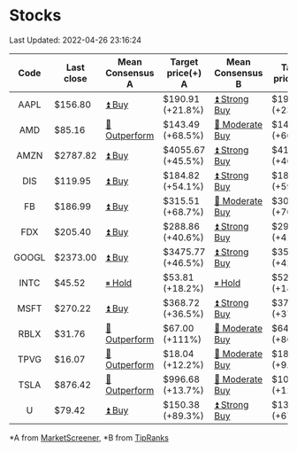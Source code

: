 # Stocks
Last Updated: 2022-04-26 23:16:24

|Code|Last close|Mean Consensus A|Target price(+) A|Mean Consensus B|Target price(+) B|
|:--:|-|-|-|-|-|
|AAPL|$156.80|[⏫ Buy](https://m.marketscreener.com/quote/stock/-4849/)|$190.91 (+21.8%)|[⏫ Strong Buy](https://www.tipranks.com/stocks/aapl/forecast)|$192.93 (+23.04%)|
|AMD|$85.16|[🔼 Outperform](https://m.marketscreener.com/quote/stock/-19475876/)|$143.49 (+68.5%)|[🔼 Moderate Buy](https://www.tipranks.com/stocks/amd/forecast)|$143.94 (+66.62%)|
|AMZN|$2787.82|[⏫ Buy](https://m.marketscreener.com/quote/stock/-12864605/)|$4055.67 (+45.5%)|[⏫ Strong Buy](https://www.tipranks.com/stocks/amzn/forecast)|$4100.26 (+46.70%)|
|DIS|$119.95|[⏫ Buy](https://m.marketscreener.com/quote/stock/-4842/)|$184.82 (+54.1%)|[⏫ Strong Buy](https://www.tipranks.com/stocks/dis/forecast)|$184.95 (+59.73%)|
|FB|$186.99|[⏫ Buy](https://m.marketscreener.com/quote/stock/-10547141/)|$315.51 (+68.7%)|[🔼 Moderate Buy](https://www.tipranks.com/stocks/fb/forecast)|$309.08 (+70.81%)|
|FDX|$205.40|[⏫ Buy](https://m.marketscreener.com/quote/stock/-12585/)|$288.86 (+40.6%)|[⏫ Strong Buy](https://www.tipranks.com/stocks/fdx/forecast)|$290.68 (+41.52%)|
|GOOGL|$2373.00|[⏫ Buy](https://m.marketscreener.com/quote/stock/-24203373/)|$3475.77 (+46.5%)|[⏫ Strong Buy](https://www.tipranks.com/stocks/googl/forecast)|$3506.07 (+42.44%)|
|INTC|$45.52|[⏸ Hold](https://m.marketscreener.com/quote/stock/-4829/)|$53.81 (+18.2%)|[⏸ Hold](https://www.tipranks.com/stocks/intc/forecast)|$52.77 (+14.92%)|
|MSFT|$270.22|[⏫ Buy](https://m.marketscreener.com/quote/stock/-4835/)|$368.72 (+36.5%)|[⏫ Strong Buy](https://www.tipranks.com/stocks/msft/forecast)|$371.13 (+37.34%)|
|RBLX|$31.76|[🔼 Outperform](https://m.marketscreener.com/quote/stock/-117793644/)|$67.00 (+111%)|[🔼 Moderate Buy](https://www.tipranks.com/stocks/rblx/forecast)|$64.50 (+86.36%)|
|TPVG|$16.07|[🔼 Outperform](https://m.marketscreener.com/quote/stock/-15933327/)|$18.04 (+12.2%)|[🔼 Moderate Buy](https://www.tipranks.com/stocks/tpvg/forecast)|$18.25 (+9.68%)|
|TSLA|$876.42|[🔼 Outperform](https://m.marketscreener.com/quote/stock/-6344549/)|$996.68 (+13.7%)|[🔼 Moderate Buy](https://www.tipranks.com/stocks/tsla/forecast)|$1001.82 (+12.07%)|
|U|$79.42|[⏫ Buy](https://m.marketscreener.com/quote/stock/-112492634/)|$150.38 (+89.3%)|[⏫ Strong Buy](https://www.tipranks.com/stocks/u/forecast)|$133.18 (+67.69%)|


*A from [MarketScreener](https://www.marketscreener.com), *B from [TipRanks](https://www.tipranks.com)

